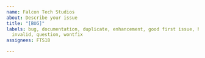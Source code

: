 ```yaml
---
name: Falcon Tech Studios
about: Describe your issue
title: "[BUG]"
labels: bug, documentation, duplicate, enhancement, good first issue, help wanted,
  invalid, question, wontfix
assignees: FTS18

---
```



